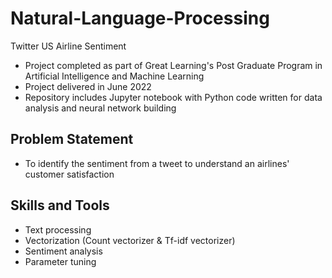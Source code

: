 # Natural-Language-Processing
Twitter US Airline Sentiment
- Project completed as part of Great Learning's Post Graduate Program in Artificial Intelligence and Machine Learning
- Project delivered in June 2022
- Repository includes Jupyter notebook with Python code written for data analysis and neural network building
  
## Problem Statement
- To identify the sentiment from a tweet to understand an airlines' customer satisfaction

## Skills and Tools
- Text processing
- Vectorization (Count vectorizer & Tf-idf vectorizer)
- Sentiment analysis
- Parameter tuning

